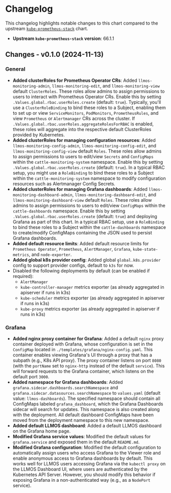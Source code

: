 # Changelog

This changelog highlights notable changes to this chart compared to the upstream [`kube-prometheus-stack`](https://github.com/prometheus-community/helm-charts/tree/main/charts/kube-prometheus-stack) chart.

- **Upstream `kube-prometheus-stack` version**: 66.1.1

## Changes - v0.1.0 (2024-11-13)

### General

- **Added clusterRoles for Prometheus Operator CRs**: Added `llmos-monitoring-admin`, `llmos-monitoring-edit`, and `llmos-monitoring-view` default `ClusterRoles`. These roles allow admins to assign permissions to users to interact with Prometheus Operator CRs. Enable this by setting `.Values.global.rbac.userRoles.create` (default: `true`). Typically, you'll use a `ClusterRoleBinding` to bind these roles to a Subject, enabling them to set up or view `ServiceMonitors`, `PodMonitors`, `PrometheusRules`, and view `Prometheus` or `Alertmanager` CRs across the cluster. If `.Values.global.rbac.userRoles.aggregateRolesForRBAC` is enabled, these roles will aggregate into the respective default ClusterRoles provided by Kubernetes.
- **Added clusterRoles for managing configuration resources**: Added `llmos-monitoring-config-admin`, `llmos-monitoring-config-edit`, and `llmos-monitoring-config-view` default `Roles`. These roles allow admins to assign permissions to users to edit/view `Secrets` and `ConfigMaps` within the `cattle-monitoring-system` namespace. Enable this by setting `.Values.global.rbac.userRoles.create` (default: `true`). In a typical RBAC setup, you might use a `RoleBinding` to bind these roles to a Subject within the `cattle-monitoring-system` namespace to modify configuration resources such as Alertmanager Config Secrets.
- **Added clusterRoles for managing Grafana dashboards**: Added `llmos-monitoring-dashboard-admin`, `llmos-monitoring-dashboard-edit`, and `llmos-monitoring-dashboard-view` default `Roles`. These roles allow admins to assign permissions to users to edit/view `ConfigMaps` within the `cattle-dashboards` namespace. Enable this by setting `.Values.global.rbac.userRoles.create` (default: `true`) and deploying Grafana as part of this chart. In a typical RBAC setup, use a `RoleBinding` to bind these roles to a Subject within the `cattle-dashboards` namespace to create/modify ConfigMaps containing the JSON used to persist Grafana dashboards.
- **Added default resource limits**: Added default resource limits for `Prometheus Operator`, `Prometheus`, `AlertManager`, `Grafana`, `kube-state-metrics`, and `node-exporter`.
- **Added global k8s provider config**: Added global `global.k8s.provider` config to support provider configs, default to `k3s` for now.
- Disabled the following deployments by default (can be enabled if required):
  - `AlertManager`
  - `kube-controller-manager` metrics exporter (as already aggregated in apiserver if runs in k3s)
  - `kube-scheduler` metrics exporter (as already aggregated in apiserver if runs in k3s)
  - `kube-proxy` metrics exporter (as already aggregated in apiserver if runs in k3s)

### Grafana

- **Added nginx proxy container for Grafana**: Added a default `nginx` proxy container deployed with Grafana, whose configuration is set in the `ConfigMap` located in `./templates/grafana/nginx-config.yaml`. This container enables viewing Grafana's UI through a proxy that has a subpath (e.g., K8s API proxy). The proxy container listens on port `8080` (with the `portName` set to `nginx-http` instead of the default `service`). This will forward requests to the Grafana container, which listens on the default port `3000`.
- **Added namespace for Grafana dashboards**: Added `grafana.sidecar.dashboards.searchNamespace` and `grafana.sidecar.datasources.searchNamespace` to `values.yaml` (default value: `llmos-dashboards`). The specified namespace should contain all ConfigMaps labeled `grafana_dashboard`, which the Grafana Dashboards sidecar will search for updates. This namespace is also created along with the deployment. All default dashboard ConfigMaps have been moved from the deployment namespace to this new namespace.
- **Added default LLMOS dashboard**: Added a default LLMOS dashboard on the Grafana home page.
- **Modified Grafana service values**: Modified the default values for `grafana.service` and exposed them in the default `README.md`.
- **Modified Grafana configuration**: Modified the default configuration to automatically assign users who access Grafana to the Viewer role and enable anonymous access to Grafana dashboards by default. This works well for LLMOS users accessing Grafana via the `kubectl proxy` on the LLMOS Dashboard UI, where users are authenticated by the Kubernetes API Server. However, you should modify this behavior if exposing Grafana in a non-authenticated way (e.g., as a `NodePort` service).
